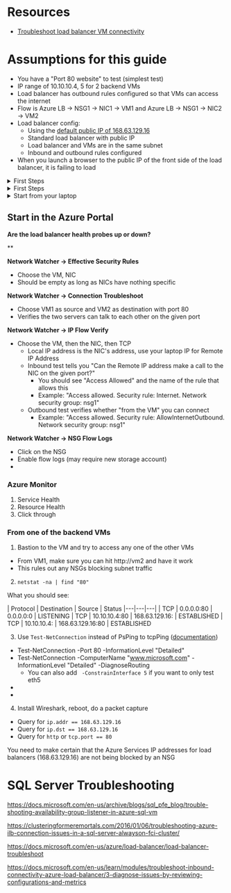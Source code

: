 # Resources
- [Troubleshoot load balancer VM connectivity](https://docs.microsoft.com/en-us/azure/virtual-network/virtual-network-troubleshoot-connectivity-problem-between-vms)

# Assumptions for this guide
- You have a "Port 80 website" to test (simplest test)
- IP range of 10.10.10.4, 5 for 2 backend VMs
- Load balancer has outbound rules configured so that VMs can access the internet
- Flow is Azure LB -> NSG1 -> NIC1 -> VM1 and Azure LB -> NSG1 -> NIC2 -> VM2
- Load balancer config:
  - Using the [default public IP of 168.63.129.16](https://docs.microsoft.com/en-us/azure/load-balancer/load-balancer-custom-probe-overview#probesource)
  - Standard load balancer with public IP
  - Load balancer and VMs are in the same subnet
  - Inbound and outbound rules configured
- When you launch a browser to the public IP of the front side of the load balancer, it is failing to load

<details>
  <summary>First Steps</summary>

## Azure Portal

<details>
  <summary>Can the VMs load each other's web site?</summary>
1. Open up an Azure Bastion session to your 2 VMs
1. Load up http://localhost on each - make sure local web server is working
1. Make sure each VM can load the website of the other VM
  
Fix the above if broken before continuing
</details>

<details>
<summary>Are the health checks working?</summary>
- Go to the load balancer and load the **Metrics** or **Insights** blade:
  - Data Path Availability - tells you end-to-end availability (frontend => backend => NIC => Port on the VM and back again)
  - Health Probe Status - "Can the load balancer see the VMs on the backside?"
  - Both should be close to 100% in a healthy config

</details>

<details>
<summary>Are there any configuration problems with the load balancer?</summary>
- Go to the load balancer and load the **Metrics** or **Insights** blade:
  - Data Path Availability - tells you end-to-end availability (frontend => backend => NIC => Port on the VM and back again)
  - Health Probe Status - "Can the load balancer see the VMs on the backside?"
  - Both should be close to 100% in a healthy config

</details>


lbal-name | Diagnose and solve problems



4. Check that the local Windows Firewall isn't blocking anything for port 80 from 168.63.129.16

</details>

<details>
  <summary>First Steps</summary>

</details>


<details>
  <summary>Start from your laptop</summary>

</details>

## Start in the Azure Portal

**Are the load balancer health probes up or down?**

  
**
  



**Network Watcher -> Effective Security Rules**
- Choose the VM, NIC
- Should be empty as long as NICs have nothing specific

**Network Watcher -> Connection Troubleshoot**
- Choose VM1 as source and VM2 as destination with port 80
- Verifies the two servers can talk to each other on the given port

**Network Watcher -> IP Flow Verify**
- Choose the VM, then the NIC, then TCP
    - Local IP address is the NIC's address, use your laptop IP for Remote IP Address
    - Inbound test tells you "Can the Remote IP address make a call to the NIC on the given port?"
      - You should see "Access Allowed" and the name of the rule that allows this      
      - Example: "Access allowed. Security rule: Internet. Network security group: nsg1"
    - Outbound test verifies whether "from the VM" you can connect
      - Example: "Access allowed. Security rule: AllowInternetOutbound. Network security group: nsg1"

**Network Watcher -> NSG Flow Logs**
- Click on the NSG
- Enable flow logs (may require new storage account)
- 
  
### Azure Monitor
1. Service Health
2. Resource Health
3. Click through 

### From one of the backend VMs 
1. Bastion to the VM and try to access any one of the other VMs 
  - From VM1, make sure you can hit http://vm2 and have it work
  - This rules out any NSGs blocking subnet traffic
  
2. `netstat -na | find "80"`  

What you should see:

| Protocol  | Destination  | Source  | Status
|---|---|---|
| TCP  | 0.0.0.0:80  | 0.0.0.0:0   | LISTENING
| TCP  | 10.10.10.4:80  | 168.63.129.16:<random integer> | ESTABLISHED
| TCP  | 10.10.10.4:<random integer>  | 168.63.129.16:80  | ESTABLISHED
  
3. Use `Test-NetConnection` instead of PsPing to tcpPing ([documentation](https://docs.microsoft.com/en-us/powershell/module/nettcpip/test-netconnection?view=win10-ps#examples))
- Test-NetConnection -Port 80 -InformationLevel "Detailed"
- Test-NetConnection -ComputerName "www.microsoft.com" -InformationLevel "Detailed" -DiagnoseRouting
    - You can also add ` -ConstrainInterface 5` if you want to only test eth5
- 
- 
  
4. Install Wireshark, reboot, do a packet capture
- Query for `ip.addr == 168.63.129.16`
- Query for `ip.dst == 168.63.129.16`
- Query for `http` or `tcp.port == 80`

You need to make certain that the Azure Services IP addresses for load balancers (168.63.129.16) are not being blocked by an NSG

# SQL Server Troubleshooting 

https://docs.microsoft.com/en-us/archive/blogs/sql_pfe_blog/trouble-shooting-availability-group-listener-in-azure-sql-vm

https://clusteringformeremortals.com/2016/01/06/troubleshooting-azure-ilb-connection-issues-in-a-sql-server-alwayson-fci-cluster/

https://docs.microsoft.com/en-us/azure/load-balancer/load-balancer-troubleshoot

https://docs.microsoft.com/en-us/learn/modules/troubleshoot-inbound-connectivity-azure-load-balancer/3-diagnose-issues-by-reviewing-configurations-and-metrics
